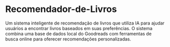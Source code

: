 # Recomendador-de-Livros
Um sistema inteligente de recomendação de livros que utiliza IA para ajudar usuários a encontrar livros baseados em suas preferências. O sistema combina uma base de dados local do Goodreads com ferramentas de busca online para oferecer recomendações personalizadas.
